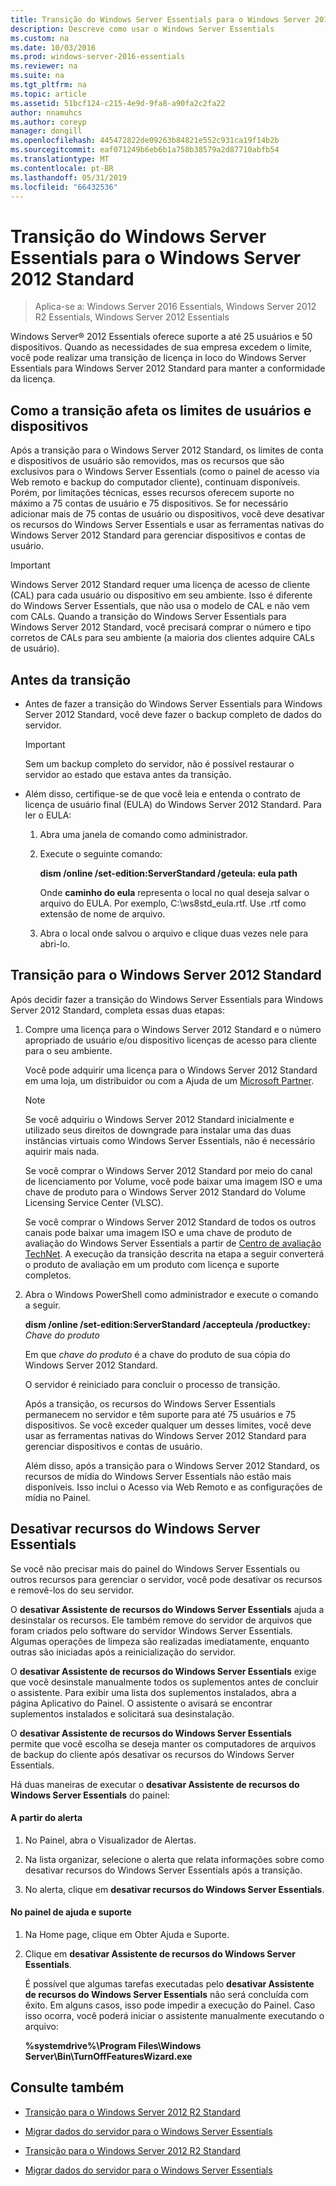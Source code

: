 ```yaml
---
title: Transição do Windows Server Essentials para o Windows Server 2012 Standard
description: Descreve como usar o Windows Server Essentials
ms.custom: na
ms.date: 10/03/2016
ms.prod: windows-server-2016-essentials
ms.reviewer: na
ms.suite: na
ms.tgt_pltfrm: na
ms.topic: article
ms.assetid: 51bcf124-c215-4e9d-9fa8-a90fa2c2fa22
author: nnamuhcs
ms.author: coreyp
manager: dongill
ms.openlocfilehash: 445472822de09263b84821e552c931ca19f14b2b
ms.sourcegitcommit: eaf071249b6eb6b1a758b38579a2d87710abfb54
ms.translationtype: MT
ms.contentlocale: pt-BR
ms.lasthandoff: 05/31/2019
ms.locfileid: "66432536"
---
```

# <a name="transition-from-windows-server-essentials-to-windows-server-2012-standard"></a>Transição do Windows Server Essentials para o Windows Server 2012 Standard

>Aplica-se a: Windows Server 2016 Essentials, Windows Server 2012 R2 Essentials, Windows Server 2012 Essentials

 Windows Server® 2012 Essentials oferece suporte a até 25 usuários e 50 dispositivos. Quando as necessidades de sua empresa excedem o limite, você pode realizar uma transição de licença in loco do Windows Server Essentials para Windows Server 2012 Standard para manter a conformidade da licença.  
  
## <a name="how-the-transition-affects-user-and-device-limits"></a>Como a transição afeta os limites de usuários e dispositivos  
 Após a transição para o Windows Server 2012 Standard, os limites de conta e dispositivos de usuário são removidos, mas os recursos que são exclusivos para o Windows Server Essentials (como o painel de acesso via Web remoto e backup do computador cliente), continuam disponíveis. Porém, por limitações técnicas, esses recursos oferecem suporte no máximo a 75 contas de usuário e 75 dispositivos. Se for necessário adicionar mais de 75 contas de usuário ou dispositivos, você deve desativar os recursos do Windows Server Essentials e usar as ferramentas nativas do Windows Server 2012 Standard para gerenciar dispositivos e contas de usuário.  
  
> [!IMPORTANT]
>   Windows Server 2012 Standard requer uma licença de acesso de cliente (CAL) para cada usuário ou dispositivo em seu ambiente. Isso é diferente do Windows Server Essentials, que não usa o modelo de CAL e não vem com CALs.  Quando a transição do Windows Server Essentials para Windows Server 2012 Standard, você precisará comprar o número e tipo corretos de CALs para seu ambiente (a maioria dos clientes adquire CALs de usuário).  
  
## <a name="before-the-transition"></a>Antes da transição  
  
-   Antes de fazer a transição do Windows Server Essentials para Windows Server 2012 Standard, você deve fazer o backup completo de dados do servidor.  
  
    > [!IMPORTANT]
    >  Sem um backup completo do servidor, não é possível restaurar o servidor ao estado que estava antes da transição.  
  
-   Além disso, certifique-se de que você leia e entenda o contrato de licença de usuário final (EULA) do Windows Server 2012 Standard. Para ler o EULA:  
  
    1.  Abra uma janela de comando como administrador.  
  
    2.  Execute o seguinte comando:  
  
         **dism /online /set-edition:ServerStandard /geteula: eula path**  
  
         Onde **caminho do eula** representa o local no qual deseja salvar o arquivo do EULA. Por exemplo, C:\ws8std_eula.rtf.  Use .rtf como extensão de nome de arquivo.  
  
    3.  Abra o local onde salvou o arquivo e clique duas vezes nele para abri-lo.  
  
## <a name="transition-to--windows-server-2012-standard"></a>Transição para o Windows Server 2012 Standard  
 Após decidir fazer a transição do Windows Server Essentials para Windows Server 2012 Standard, completa essas duas etapas:  
  
1. Compre uma licença para o Windows Server 2012 Standard e o número apropriado de usuário e/ou dispositivo licenças de acesso para cliente para o seu ambiente.  
  
    Você pode adquirir uma licença para o Windows Server 2012 Standard em uma loja, um distribuidor ou com a Ajuda de um [Microsoft Partner](https://pinpoint.microsoft.com/SelectCulture.aspx).  
  
   > [!NOTE]
   >  Se você adquiriu o Windows Server 2012 Standard inicialmente e utilizado seus direitos de downgrade para instalar uma das duas instâncias virtuais como Windows Server Essentials, não é necessário aquirir mais nada.  
   >   
   >  Se você comprar o Windows Server 2012 Standard por meio do canal de licenciamento por Volume, você pode baixar uma imagem ISO e uma chave de produto para o Windows Server 2012 Standard do Volume Licensing Service Center (VLSC).  
   >   
   >  Se você comprar o Windows Server 2012 Standard de todos os outros canais pode baixar uma imagem ISO e uma chave de produto de avaliação do Windows Server Essentials a partir de [Centro de avaliação TechNet](https://technet.microsoft.com/evalcenter/jj659306.aspx). A execução da transição descrita na etapa a seguir converterá o produto de avaliação em um produto com licença e suporte completos.  
  
2. Abra o Windows PowerShell como administrador e execute o comando a seguir.  
  
    **dism /online /set-edition:ServerStandard /accepteula /productkey:** *Chave do produto*  
  
    Em que *chave do produto* é a chave do produto de sua cópia do Windows Server 2012 Standard.  
  
    O servidor é reiniciado para concluir o processo de transição.  
  
   Após a transição, os recursos do Windows Server Essentials permanecem no servidor e têm suporte para até 75 usuários e 75 dispositivos. Se você exceder qualquer um desses limites, você deve usar as ferramentas nativas do Windows Server 2012 Standard para gerenciar dispositivos e contas de usuário.  
  
   Além disso, após a transição para o Windows Server 2012 Standard, os recursos de mídia do Windows Server Essentials não estão mais disponíveis. Isso inclui o Acesso via Web Remoto e as configurações de mídia no Painel.  
  
## <a name="turn-off--windows-server-essentials-features"></a>Desativar recursos do Windows Server Essentials  
 Se você não precisar mais do painel do Windows Server Essentials ou outros recursos para gerenciar o servidor, você pode desativar os recursos e removê-los do seu servidor.  
  
 O **desativar Assistente de recursos do Windows Server Essentials** ajuda a desinstalar os recursos. Ele também remove do servidor de arquivos que foram criados pelo software do servidor Windows Server Essentials.  Algumas operações de limpeza são realizadas imediatamente, enquanto outras são iniciadas após a reinicialização do servidor.  
  
 O **desativar Assistente de recursos do Windows Server Essentials** exige que você desinstale manualmente todos os suplementos antes de concluir o assistente. Para exibir uma lista dos suplementos instalados, abra a página Aplicativo do Painel. O assistente o avisará se encontrar suplementos instalados e solicitará sua desinstalação.  
  
 O **desativar Assistente de recursos do Windows Server Essentials** permite que você escolha se deseja manter os computadores de arquivos de backup do cliente após desativar os recursos do Windows Server Essentials.  
  
 Há duas maneiras de executar o **desativar Assistente de recursos do Windows Server Essentials** do painel:  
  
#### <a name="from-the-alert"></a>A partir do alerta  
  
1.  No Painel, abra o Visualizador de Alertas.  
  
2.  Na lista organizar, selecione o alerta que relata informações sobre como desativar recursos do Windows Server Essentials após a transição.  
  
3.  No alerta, clique em **desativar recursos do Windows Server Essentials**.  
  
#### <a name="from-the-get-help-and-support-pane"></a>No painel de ajuda e suporte  
  
1. Na Home page, clique em Obter Ajuda e Suporte.  
  
2. Clique em **desativar Assistente de recursos do Windows Server Essentials**.  
  
   É possível que algumas tarefas executadas pelo **desativar Assistente de recursos do Windows Server Essentials** não será concluída com êxito. Em alguns casos, isso pode impedir a execução do Painel. Caso isso ocorra, você poderá iniciar o assistente manualmente executando o arquivo:  
  
   **%systemdrive%\Program Files\Windows Server\Bin\TurnOffFeaturesWizard.exe**  
  
## <a name="see-also"></a>Consulte também  
  

-   [Transição para o Windows Server 2012 R2 Standard](Transition-from-Windows-Server-2012-R2-Essentials-to-Windows-Server-2012-R2-Standard.md)  
  
-   [Migrar dados do servidor para o Windows Server Essentials](Migrate-Server-Data-to-Windows-Server-Essentials.md)

-   [Transição para o Windows Server 2012 R2 Standard](../migrate/Transition-from-Windows-Server-2012-R2-Essentials-to-Windows-Server-2012-R2-Standard.md)  
  
-   [Migrar dados do servidor para o Windows Server Essentials](../migrate/Migrate-Server-Data-to-Windows-Server-Essentials.md)

